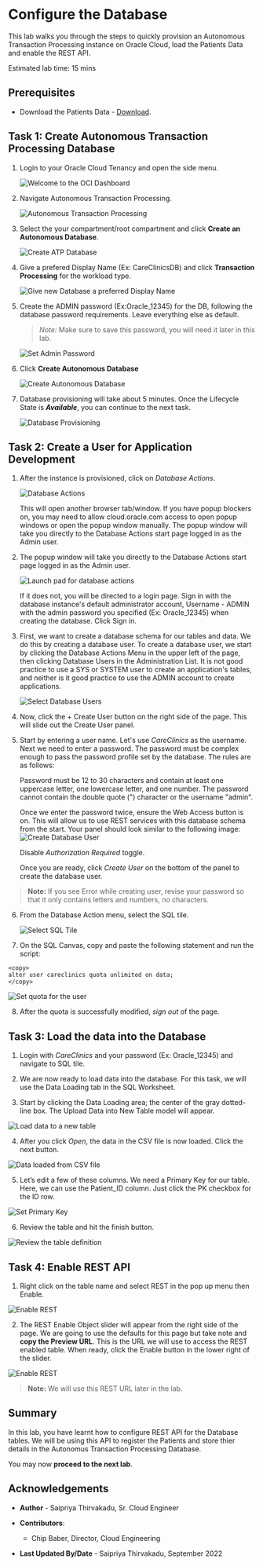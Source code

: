# Configure the Database

This lab walks you through the steps to quickly provision an Autonomous Transaction Processing instance on Oracle Cloud, load the Patients Data and enable the REST API.

Estimated lab time: 15 mins

## Prerequisites

- Download the Patients Data - [Download](files/PATIENT_DATA_TABLE.csv).

## Task 1: Create Autonomous Transaction Processing Database

1.  Login to your Oracle Cloud Tenancy and open the side menu.
    
    ![Welcome to the OCI Dashboard](images/oci-login.png  " ")

2.  Navigate Autonomous Transaction Processing.

    
    ![Autonomous Transaction Processing](images/navigate-to-autonomous-database.png  " ")

3.  Select the your compartment/root compartment and click **Create an Autonomous Database**.
    
    ![Create ATP Database](images/select-compartment.png  " ")

4.  Give a prefered Display Name (Ex: CareClinicsDB) and click **Transaction Processing** for the workload type.
    
    ![Give new Database a preferred Display Name](images/provide-display-name.png " ")

5.  Create the ADMIN password (Ex:Oracle_12345) for the DB, following the database password requirements. Leave everything else as default.

    > *Note:* Make sure to save this password, you will need it later in this lab.
    
    ![Set Admin Password](images/set-admin-password.png  " ")

6.  Click **Create Autonomous Database**
    
    ![Create Autonomous Database](images/create-autonomous-database.png  " ")

7.  Database provisioning will take about 5 minutes. Once the Lifecycle State is ***Available***, you can continue to the next task.
    
    ![Database Provisioning](images/provision-database.png " ")

## Task 2: Create a User for Application Development

1. After the instance is provisioned, click on *Database Actions*. 

    ![Database Actions](images/database-action.png " ")

    This will open another browser tab/window. If you have popup blockers on, you may need to allow cloud.oracle.com access to open popup windows or open the popup window manually. The popup window will take you directly to the Database Actions start page logged in as the Admin user.

2. The popup window will take you directly to the Database Actions start page logged in as the Admin user. 
    
    ![Launch pad for database actions](images/database-actions-launchpad.png " ")

    If it does not, you will be directed to a login page. Sign in with the database instance's default administrator account, Username - ADMIN with the admin password you specified (Ex: Oracle_12345) when creating the database. Click Sign in.

3. First, we want to create a database schema for our tables and data. We do this by creating a database user. To create a database user, we start by clicking the Database Actions Menu in the upper left of the page, then clicking Database Users in the Administration List. It is not good practice to use a SYS or SYSTEM user to create an application's tables, and neither is it good practice to use the ADMIN account to create applications.

    ![Select Database Users](images/select-database-users.png " ")

4. Now, click the + Create User button on the right side of the page. This will slide out the Create User panel.

5. Start by entering a user name. Let's use *CareClinics* as the username. Next we need to enter a password. The password must be complex enough to pass the password profile set by the database. The rules are as follows:

    Password must be 12 to 30 characters and contain at least one uppercase letter, one lowercase letter, and one number. The password cannot contain the double quote (") character or the username "admin".

    Once we enter the password twice, ensure the Web Access button is on. This will allow us to use REST services with this database schema from the start. Your panel should look similar to the following image:
    ![Create Database User](images/create-user.png " ")

    Disable *Authorization Required* toggle.

    Once you are ready, click *Create User* on the bottom of the panel to create the database user.

> **Note:** If you see Error while creating user, revise your password so that it only contains letters and numbers, no characters.

6. From the Database Action menu, select the SQL tile.

    ![Select SQL Tile](images/select-sql-tile.png " ")

7. On the SQL Canvas, copy and paste the following statement and run the script:

```
<copy>
alter user careclinics quota unlimited on data;
</copy>
```
![Set quota for the user](images/set-quota-for-user.png " ")

8. After the quota is successfully modified, *sign out* of the page. 

## Task 3: Load the data into the Database

1. Login with *CareClinics* and your password (Ex: Oracle_12345) and navigate to SQL tile. 

2. We are now ready to load data into the database. For this task, we will use the Data Loading tab in the SQL Worksheet.

3. Start by clicking the Data Loading area; the center of the gray dotted-line box. The Upload Data into New Table model will appear.

![Load data to a new table](images/load-data-to-table.png " ")

4. After you click *Open*, the data in the CSV file is now loaded. Click the next button.

![Data loaded from CSV file](images/data-loaded-from-csv.png " ")

5. Let’s edit a few of these columns. We need a Primary Key for our table. Here, we can use the Patient_ID column. Just click the PK checkbox for the ID row.

![Set Primary Key](images/set-primarykey.png " ")

6. Review the table and hit the finish button. 

![Review the table definition](images/review-table-definition.png " ")

## Task 4: Enable REST API 

1. Right click on the table name and select REST in the pop up menu then Enable.

![Enable REST](images/enable-rest-endpoint.png " ")

2. The REST Enable Object slider will appear from the right side of the page. We are going to use the defaults for this page but take note and **copy the Preview URL**. This is the URL we will use to access the REST enabled table. When ready, click the Enable button in the lower right of the slider.

![Enable REST](images/copy-rest-url.png " ")

>**Note:** We will use this REST URL later in the lab. 

## Summary

In this lab, you have learnt how to configure REST API for the Database tables. We will be using this API to register the Patients and store thier details in the Autonomus Transaction Processing Database.

You may now **proceed to the next lab**.

## Acknowledgements

* **Author** - Saipriya Thirvakadu, Sr. Cloud Engineer
* **Contributors**:
    * Chip Baber, Director, Cloud Engineering

* **Last Updated By/Date** - Saipriya Thirvakadu, September 2022

